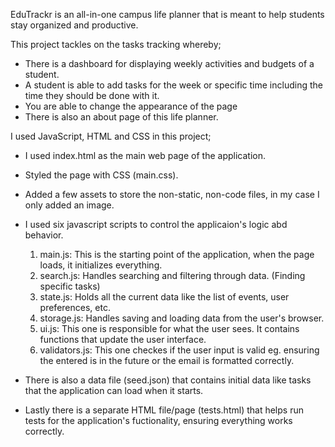 EduTrackr is an all-in-one campus life planner that is meant to help students stay organized and productive. 

This project tackles on the tasks tracking whereby;
- There is a dashboard for displaying weekly activities and budgets of a student.
- A student is able to add tasks for the week or specific time including the time they should be done with it. 
- You are able to change the appearance of the page
- There is also an about page of this life planner.

I used JavaScript, HTML and CSS in this project;
- I used index.html as the main web page of the application.
- Styled the page with CSS (main.css).
- Added a few assets to store the non-static, non-code files, in my case I only added an image.
- I used six javascript scripts to control the applicaion's logic abd behavior.
    1. main.js: This is the starting point of the application, when the page loads, it initializes everything.
    2. search.js: Handles searching and filtering through data. (Finding specific tasks)
    3. state.js: Holds all the current data like the list of events, user preferences, etc.
    4. storage.js: Handles saving and loading data from the user's browser.
    5. ui.js: This one is responsible for what the user sees. It contains functions that update the user interface.
    6. validators.js: This one checkes if the user input is valid eg. ensuring the entered is in the future or the email is formatted correctly.

 - There is also a data file (seed.json) that contains initial data like tasks that the application can load when it starts.
 - Lastly there is a separate HTML file/page (tests.html) that helps run tests for the application's fuctionality, ensuring everything works correctly.     
